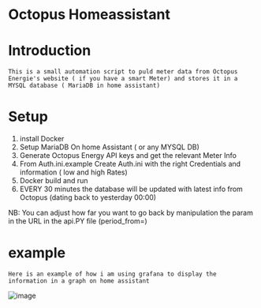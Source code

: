 # Octopus Homeassistant

# Introduction
    This is a small automation script to puld meter data from Octopus Energie's website ( if you have a smart Meter) and stores it in a MYSQL database ( MariaDB in home assistant)
# Setup
1. install Docker
2. Setup MariaDB On home Assistant ( or any MYSQL DB)
3. Generate Octopus Energy API keys and get the relevant Meter Info
4. From Auth.ini.example Create Auth.ini with the right Credentials and information ( low and high Rates)
5. Docker build and run 
6. EVERY 30 minutes the database will be updated with latest info from Octopus (dating back to yesterday 00:00) 

NB: You can adjust how far you want to go back by manipulation the param in the URL in the api.PY file (period_from=)

# example 
    Here is an example of how i am using grafana to display the information in a graph on home assistant
    
![image](https://user-images.githubusercontent.com/12627412/131188958-a58974a4-794d-48d2-be7f-94b3174fb1ff.png)
